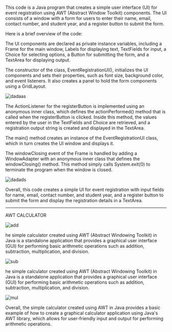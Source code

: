 This code is a Java program that creates a simple user interface (UI) for event registration using AWT (Abstract Window Toolkit) components. The UI consists of a window with a form for users to enter their name, email, contact number, and student year, and a register button to submit the form.

Here is a brief overview of the code:

The UI components are declared as private instance variables, including a Frame for the main window, Labels for displaying text, TextFields for input, a Choice for selecting options, a Button for submitting the form, and a TextArea for displaying output.

The constructor of the class, EventRegistrationUI(), initializes the UI components and sets their properties, such as font size, background color, and event listeners. It also creates a panel to hold the form components using a GridLayout.



![dadaas](https://user-images.githubusercontent.com/128981674/231796702-eb656455-5b95-4180-ac63-356528f36d33.PNG)



The ActionListener for the registerButton is implemented using an anonymous inner class, which defines the actionPerformed() method that is called when the registerButton is clicked. Inside this method, the values entered by the user in the TextFields and Choice are retrieved, and a registration output string is created and displayed in the TextArea.


The main() method creates an instance of the EventRegistrationUI class, which in turn creates the UI window and displays it.

The windowClosing event of the Frame is handled by adding a WindowAdapter with an anonymous inner class that defines the windowClosing() method. This method simply calls System.exit(0) to terminate the program when the window is closed.


![dadads](https://user-images.githubusercontent.com/128981674/231796733-3186eb2c-329a-4e4a-8693-76042cf2f1e8.PNG)




Overall, this code creates a simple UI for event registration with input fields for name, email, contact number, and student year, and a register button to submit the form and display the registration details in a TextArea.





-----------------------------------------------------------------------------------------------------------------------------------------------------------------------








AWT CALCULATOR 

![add](https://user-images.githubusercontent.com/128981674/232272077-fdac2d9d-c8f3-4f73-94a4-0f7ab830322d.PNG)


he simple calculator created using AWT (Abstract Windowing Toolkit) in Java is a standalone application that provides a graphical user interface (GUI) for performing basic arithmetic operations such as addition, subtraction, multiplication, and division. 

![sub](https://user-images.githubusercontent.com/128981674/232272081-06fb1355-8c86-4b0d-8eca-a96003ea45eb.PNG)



he simple calculator created using AWT (Abstract Windowing Toolkit) in Java is a standalone application that provides a graphical user interface (GUI) for performing basic arithmetic operations such as addition, subtraction, multiplication, and division. 

![mul](https://user-images.githubusercontent.com/128981674/232272082-b995e657-c221-485a-873f-61f3103607fb.PNG)


Overall, the simple calculator created using AWT in Java provides a basic example of how to create a graphical calculator application using Java's AWT library, which allows for user-friendly input and output for performing arithmetic operations.


